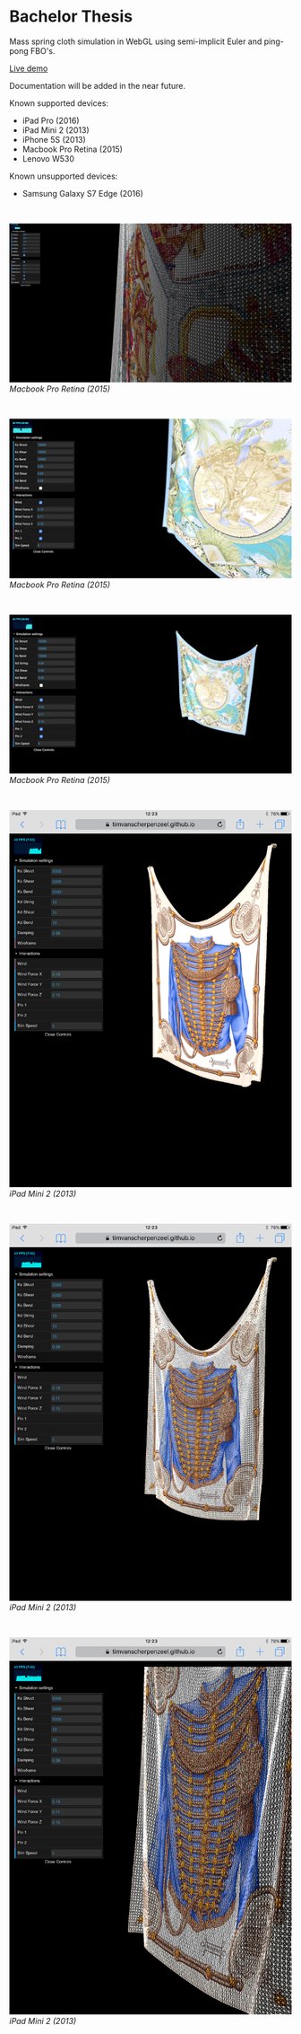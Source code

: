 # Bachelor Thesis
Mass spring cloth simulation in WebGL using semi-implicit Euler and ping-pong FBO's.

[Live demo](https://timvanscherpenzeel.github.io/Thesis/)

Documentation will be added in the near future.

Known supported devices:
- iPad Pro (2016)
- iPad Mini 2 (2013)
- iPhone 5S (2013)
- Macbook Pro Retina (2015)
- Lenovo W530

Known unsupported devices:
- Samsung Galaxy S7 Edge (2016)

&nbsp;

![1.jpg](/screenshots/1.jpg?raw=true)
*Macbook Pro Retina (2015)*

&nbsp;

![2.jpg](/screenshots/2.jpg?raw=true)
*Macbook Pro Retina (2015)*

&nbsp;

![3.jpg](/screenshots/3.jpg?raw=true)
*Macbook Pro Retina (2015)*

&nbsp;

![4.jpg](/screenshots/4.jpg?raw=true)
*iPad Mini 2 (2013)*

&nbsp;

![5.jpg](/screenshots/5.jpg?raw=true)
*iPad Mini 2 (2013)*

&nbsp;

![6.jpg](/screenshots/6.jpg?raw=true)
*iPad Mini 2 (2013)*

&nbsp;